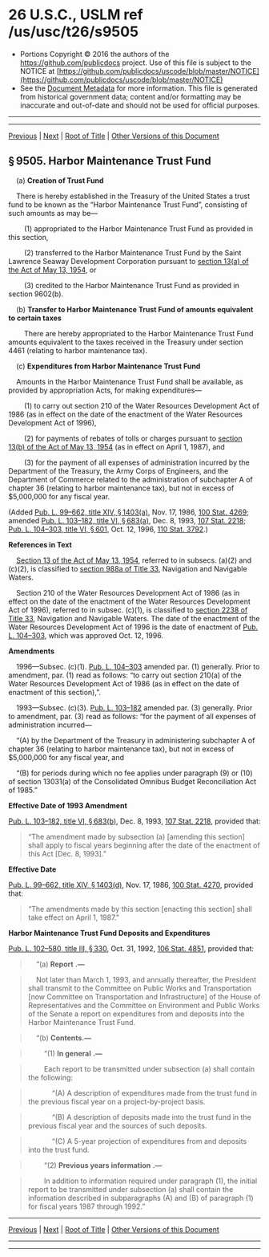 ---
---

# 26 U.S.C., USLM ref /us/usc/t26/s9505

* Portions Copyright © 2016 the authors of the https://github.com/publicdocs project.
  Use of this file is subject to the NOTICE at [https://github.com/publicdocs/uscode/blob/master/NOTICE](https://github.com/publicdocs/uscode/blob/master/NOTICE)
* See the [Document Metadata](././../../../../../..//README.md) for more information.
  This file is generated from historical government data; content and/or formatting may be inaccurate and out-of-date and should not be used for official purposes.

----------
----------

[Previous](./../../../../../..//us/usc/t26/stI/ch98/schA/m__us_usc_t26_s9504.md) | [Next](./../../../../../..//us/usc/t26/stI/ch98/schA/m__us_usc_t26_s9506.md) | [Root of Title](./../../../../../../) | [Other Versions of this Document](https://publicdocs.github.io/go/links?ns=uslm&ref=%2Fus%2Fusc%2Ft26%2Fs9505)

## § 9505. Harbor Maintenance Trust Fund

    (a) __Creation of Trust Fund__ 

    There is hereby established in the Treasury of the United States a trust fund to be known as the “Harbor Maintenance Trust Fund”, consisting of such amounts as may be—

        (1) appropriated to the Harbor Maintenance Trust Fund as provided in this section,

        (2) transferred to the Harbor Maintenance Trust Fund by the Saint Lawrence Seaway Development Corporation pursuant to [section 13(a) of the Act of May 13, 1954][/us/act/1954-05-13/s13/a], or

        (3) credited to the Harbor Maintenance Trust Fund as provided in section 9602(b).

    (b) __Transfer to Harbor Maintenance Trust Fund of amounts equivalent to certain taxes__ 

        There are hereby appropriated to the Harbor Maintenance Trust Fund amounts equivalent to the taxes received in the Treasury under section 4461 (relating to harbor maintenance tax).

    (c) __Expenditures from Harbor Maintenance Trust Fund__ 

    Amounts in the Harbor Maintenance Trust Fund shall be available, as provided by appropriation Acts, for making expenditures—

        (1) to carry out section 210 of the Water Resources Development Act of 1986 (as in effect on the date of the enactment of the Water Resources Development Act of 1996),

        (2) for payments of rebates of tolls or charges pursuant to [section 13(b) of the Act of May 13, 1954][/us/act/1954-05-13/s13/b] (as in effect on April 1, 1987), and

        (3) for the payment of all expenses of administration incurred by the Department of the Treasury, the Army Corps of Engineers, and the Department of Commerce related to the administration of subchapter A of chapter 36 (relating to harbor maintenance tax), but not in excess of $5,000,000 for any fiscal year.

(Added [Pub. L. 99–662, title XIV, § 1403(a)][/us/pl/99/662/s1403/a], Nov. 17, 1986, [100 Stat. 4269][/us/stat/100/4269]; amended [Pub. L. 103–182, title VI, § 683(a)][/us/pl/103/182/s683/a], Dec. 8, 1993, [107 Stat. 2218][/us/stat/107/2218]; [Pub. L. 104–303, title VI, § 601][/us/pl/104/303/s601], Oct. 12, 1996, [110 Stat. 3792][/us/stat/110/3792].)

 __References in Text__ 

    [Section 13 of the Act of May 13, 1954][/us/act/1954-05-13/s13], referred to in subsecs. (a)(2) and (c)(2), is classified to [section 988a of Title 33][/us/usc/t33/s988a], Navigation and Navigable Waters.

    Section 210 of the Water Resources Development Act of 1986 (as in effect on the date of the enactment of the Water Resources Development Act of 1996), referred to in subsec. (c)(1), is classified to [section 2238 of Title 33][/us/usc/t33/s2238], Navigation and Navigable Waters. The date of the enactment of the Water Resources Development Act of 1996 is the date of enactment of [Pub. L. 104–303][/us/pl/104/303], which was approved Oct. 12, 1996.

 __Amendments__ 

    1996—Subsec. (c)(1). [Pub. L. 104–303][/us/pl/104/303] amended par. (1) generally. Prior to amendment, par. (1) read as follows: “to carry out section 210(a) of the Water Resources Development Act of 1986 (as in effect on the date of enactment of this section),”.

    1993—Subsec. (c)(3). [Pub. L. 103–182][/us/pl/103/182] amended par. (3) generally. Prior to amendment, par. (3) read as follows: “for the payment of all expenses of administration incurred—

    “(A) by the Department of the Treasury in administering subchapter A of chapter 36 (relating to harbor maintenance tax), but not in excess of $5,000,000 for any fiscal year, and

    “(B) for periods during which no fee applies under paragraph (9) or (10) of section 13031(a) of the Consolidated Omnibus Budget Reconciliation Act of 1985.”

 __Effective Date of 1993 Amendment__ 

[Pub. L. 103–182, title VI, § 683(b)][/us/pl/103/182/s683/b], Dec. 8, 1993, [107 Stat. 2218][/us/stat/107/2218], provided that: 

> “The amendment made by subsection (a) \[amending this section\] shall apply to fiscal years beginning after the date of the enactment of this Act \[Dec. 8, 1993\].”

 __Effective Date__ 

[Pub. L. 99–662, title XIV, § 1403(d)][/us/pl/99/662/s1403/d], Nov. 17, 1986, [100 Stat. 4270][/us/stat/100/4270], provided that: 

> “The amendments made by this section \[enacting this section\] shall take effect on April 1, 1987.”

 __Harbor Maintenance Trust Fund Deposits and Expenditures__ 

[Pub. L. 102–580, title III, § 330][/us/pl/102/580/s330], Oct. 31, 1992, [106 Stat. 4851][/us/stat/106/4851], provided that:

>     “(a)  __Report__  __.—__ 

>     Not later than March 1, 1993, and annually thereafter, the President shall transmit to the Committee on Public Works and Transportation \[now Committee on Transportation and Infrastructure\] of the House of Representatives and the Committee on Environment and Public Works of the Senate a report on expenditures from and deposits into the Harbor Maintenance Trust Fund.

>     “(b) __Contents.—__ 

>         “(1)  __In general__  __.—__ 

>         Each report to be transmitted under subsection (a) shall contain the following:

>             “(A) A description of expenditures made from the trust fund in the previous fiscal year on a project-by-project basis.

>             “(B) A description of deposits made into the trust fund in the previous fiscal year and the sources of such deposits.

>             “(C) A 5-year projection of expenditures from and deposits into the trust fund.

>         “(2)  __Previous years information__  __.—__ 

>         In addition to information required under paragraph (1), the initial report to be transmitted under subsection (a) shall contain the information described in subparagraphs (A) and (B) of paragraph (1) for fiscal years 1987 through 1992.”

----------

[Previous](./../../../../../..//us/usc/t26/stI/ch98/schA/m__us_usc_t26_s9504.md) | [Next](./../../../../../..//us/usc/t26/stI/ch98/schA/m__us_usc_t26_s9506.md) | [Root of Title](./../../../../../../) | [Other Versions of this Document](https://publicdocs.github.io/go/links?ns=uslm&ref=%2Fus%2Fusc%2Ft26%2Fs9505)

----------
----------

[/us/act/1954-05-13/s13/a]: https://publicdocs.github.io/go/links?ns=uslm&ref=%2Fus%2Fact%2F1954-05-13%2Fs13%2Fa
[/us/act/1954-05-13/s13/b]: https://publicdocs.github.io/go/links?ns=uslm&ref=%2Fus%2Fact%2F1954-05-13%2Fs13%2Fb
[/us/pl/99/662/s1403/a]: https://publicdocs.github.io/go/links?ns=uslm&ref=%2Fus%2Fpl%2F99%2F662%2Fs1403%2Fa
[/us/stat/100/4269]: https://publicdocs.github.io/go/links?ns=uslm&ref=%2Fus%2Fstat%2F100%2F4269
[/us/pl/103/182/s683/a]: https://publicdocs.github.io/go/links?ns=uslm&ref=%2Fus%2Fpl%2F103%2F182%2Fs683%2Fa
[/us/stat/107/2218]: https://publicdocs.github.io/go/links?ns=uslm&ref=%2Fus%2Fstat%2F107%2F2218
[/us/pl/104/303/s601]: https://publicdocs.github.io/go/links?ns=uslm&ref=%2Fus%2Fpl%2F104%2F303%2Fs601
[/us/stat/110/3792]: https://publicdocs.github.io/go/links?ns=uslm&ref=%2Fus%2Fstat%2F110%2F3792
[/us/act/1954-05-13/s13]: https://publicdocs.github.io/go/links?ns=uslm&ref=%2Fus%2Fact%2F1954-05-13%2Fs13
[/us/usc/t33/s988a]: https://publicdocs.github.io/go/links?ns=uslm&ref=%2Fus%2Fusc%2Ft33%2Fs988a
[/us/usc/t33/s2238]: https://publicdocs.github.io/go/links?ns=uslm&ref=%2Fus%2Fusc%2Ft33%2Fs2238
[/us/pl/104/303]: https://publicdocs.github.io/go/links?ns=uslm&ref=%2Fus%2Fpl%2F104%2F303
[/us/pl/104/303]: https://publicdocs.github.io/go/links?ns=uslm&ref=%2Fus%2Fpl%2F104%2F303
[/us/pl/103/182]: https://publicdocs.github.io/go/links?ns=uslm&ref=%2Fus%2Fpl%2F103%2F182
[/us/pl/103/182/s683/b]: https://publicdocs.github.io/go/links?ns=uslm&ref=%2Fus%2Fpl%2F103%2F182%2Fs683%2Fb
[/us/stat/107/2218]: https://publicdocs.github.io/go/links?ns=uslm&ref=%2Fus%2Fstat%2F107%2F2218
[/us/pl/99/662/s1403/d]: https://publicdocs.github.io/go/links?ns=uslm&ref=%2Fus%2Fpl%2F99%2F662%2Fs1403%2Fd
[/us/stat/100/4270]: https://publicdocs.github.io/go/links?ns=uslm&ref=%2Fus%2Fstat%2F100%2F4270
[/us/pl/102/580/s330]: https://publicdocs.github.io/go/links?ns=uslm&ref=%2Fus%2Fpl%2F102%2F580%2Fs330
[/us/stat/106/4851]: https://publicdocs.github.io/go/links?ns=uslm&ref=%2Fus%2Fstat%2F106%2F4851


